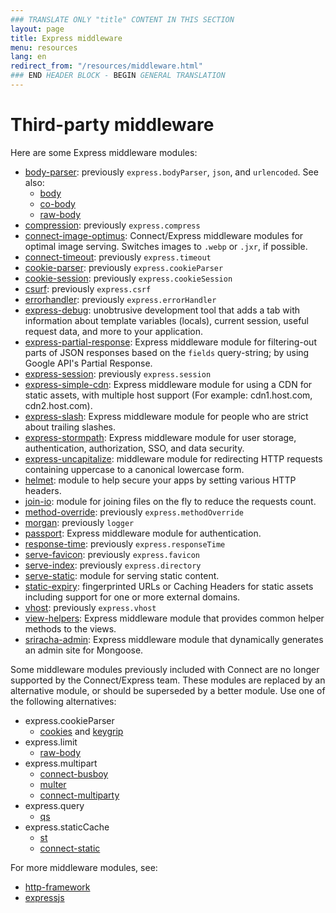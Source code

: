 ```yaml
---
### TRANSLATE ONLY "title" CONTENT IN THIS SECTION
layout: page
title: Express middleware
menu: resources
lang: en
redirect_from: "/resources/middleware.html"
### END HEADER BLOCK - BEGIN GENERAL TRANSLATION
---
```


# Third-party middleware

Here are some Express middleware modules:

  - [body-parser](https://github.com/expressjs/body-parser): previously `express.bodyParser`, `json`, and `urlencoded`.
  See also:
    - [body](https://github.com/raynos/body)
    - [co-body](https://github.com/visionmedia/co-body)
    - [raw-body](https://github.com/stream-utils/raw-body)
  - [compression](https://github.com/expressjs/compression):  previously `express.compress`
  - [connect-image-optimus](https://github.com/msemenistyi/connect-image-optimus): Connect/Express middleware modules for optimal image serving. Switches images to `.webp` or `.jxr`, if possible.
  - [connect-timeout](https://github.com/expressjs/timeout): previously `express.timeout`
  - [cookie-parser](https://github.com/expressjs/cookie-parser): previously `express.cookieParser`
  - [cookie-session](https://github.com/expressjs/cookie-session): previously `express.cookieSession`
  - [csurf](https://github.com/expressjs/csurf): previously `express.csrf`
  - [errorhandler](https://github.com/expressjs/errorhandler): previously `express.errorHandler`
  - [express-debug](https://github.com/devoidfury/express-debug): unobtrusive development tool that adds a tab with information about template variables (locals), current session, useful request data, and more to your application.
  - [express-partial-response](https://github.com/nemtsov/express-partial-response): Express middleware module for filtering-out parts of JSON responses based on the `fields` query-string; by using Google API's Partial Response.
  - [express-session](https://github.com/expressjs/session): previously `express.session`
  - [express-simple-cdn](https://github.com/jamiesteven/express-simple-cdn): Express middleware module for using a CDN for static assets, with multiple host support (For example: cdn1.host.com, cdn2.host.com).
  - [express-slash](https://github.com/ericf/express-slash): Express middleware module for people who are strict about trailing slashes.
  - [express-stormpath](https://github.com/stormpath/stormpath-express): Express middleware module for user storage, authentication, authorization, SSO, and data security.
  - [express-uncapitalize](https://github.com/jamiesteven/express-uncapitalize): middleware module for redirecting HTTP requests containing uppercase to a canonical lowercase form.
  - [helmet](https://github.com/helmetjs/helmet): module to help secure your apps by setting various HTTP headers.
  - [join-io](https://github.com/coderaiser/join-io "join-io"): module for joining files on the fly to reduce the requests count.
  - [method-override](https://github.com/expressjs/method-override): previously `express.methodOverride`
  - [morgan](https://github.com/expressjs/morgan):  previously `logger`
  - [passport](https://github.com/jaredhanson/passport): Express middleware module for authentication.
  - [response-time](https://github.com/expressjs/response-time): previously `express.responseTime`
  - [serve-favicon](https://github.com/expressjs/serve-favicon): previously `express.favicon`
  - [serve-index](https://github.com/expressjs/serve-index): previously `express.directory`
  - [serve-static](https://github.com/expressjs/serve-static): module for serving static content.
  - [static-expiry](https://github.com/paulwalker/connect-static-expiry): fingerprinted URLs or Caching Headers for static assets including support for one or more external domains.
  - [vhost](https://github.com/expressjs/vhost): previously `express.vhost`
  - [view-helpers](https://github.com/madhums/node-view-helpers): Express middleware module that provides common helper methods to the views.
  - [sriracha-admin](https://github.com/hdngr/siracha): Express middleware module that dynamically generates an admin site for Mongoose.

Some middleware modules previously included with Connect are no longer supported by the Connect/Express team. These modules are replaced by an alternative module, or should be superseded by a better module. Use one of the following alternatives:

  - express.cookieParser
    - [cookies](https://github.com/jed/cookies) and [keygrip](https://github.com/jed/keygrip)
  - express.limit
    - [raw-body](https://github.com/stream-utils/raw-body)
  - express.multipart
    - [connect-busboy](https://github.com/mscdex/connect-busboy)
    - [multer](https://github.com/expressjs/multer)
    - [connect-multiparty](https://github.com/superjoe30/connect-multiparty)
  - express.query
    - [qs](https://github.com/visionmedia/node-querystring)
  - express.staticCache
    - [st](https://github.com/isaacs/st)
    - [connect-static](https://github.com/andrewrk/connect-static)

For more middleware modules, see:
 - [http-framework](https://github.com/Raynos/http-framework/wiki/Modules)
 - [expressjs](https://github.com/expressjs)
